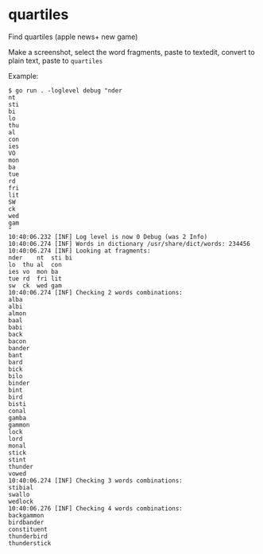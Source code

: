 # quartiles
Find quartiles (apple news+ new game)


Make a screenshot, select the word fragments, paste to textedit, convert to plain text, paste to `quartiles`

Example:
```
$ go run . -loglevel debug "nder
nt
sti
bi
lo
thu
al
con
ies
VO
mon
ba
tue
rd
fri
lit
SW
ck
wed
gam
"
10:40:06.232 [INF] Log level is now 0 Debug (was 2 Info)
10:40:06.274 [INF] Words in dictionary /usr/share/dict/words: 234456
10:40:06.274 [INF] Looking at fragments:
nder	nt	sti	bi
lo	thu	al	con
ies	vo	mon	ba
tue	rd	fri	lit
sw	ck	wed	gam
10:40:06.274 [INF] Checking 2 words combinations:
alba
albi
almon
baal
babi
back
bacon
bander
bant
bard
bick
bilo
binder
bint
bird
bisti
conal
gamba
gammon
lock
lord
monal
stick
stint
thunder
vowed
10:40:06.274 [INF] Checking 3 words combinations:
stibial
swallo
wedlock
10:40:06.276 [INF] Checking 4 words combinations:
backgammon
birdbander
constituent
thunderbird
thunderstick
```
